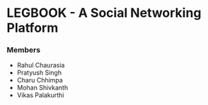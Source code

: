 
# LEGBOOK - A Social Networking Platform

### Members
* Rahul Chaurasia
* Pratyush Singh
* Charu Chhimpa
* Mohan Shivkanth
* Vikas Palakurthi

